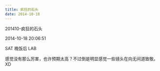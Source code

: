 ```yaml
---
title: 疯狂的石头
date: 2014-10-18
---
```


201410-疯狂的石头

2014-10-18 20:06:51

SAT 晚饭后 LAB

感觉没有那么厉害，也许预期太高？不过倒是明显感觉一些镜头在向无间道致敬。XD